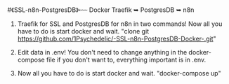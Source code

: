 #《SSL-n8n-PostgresDB》⬳ Docker
Traefik ➥ PostgresDB ➥ n8n

1. Traefik for SSL and PostgresDB for n8n in two commands! Now all you have to do is start docker and wait.
"clone git https://github.com/1Psychedelic/-SSL-n8n-PostgresDB-Docker-.git"

2. Edit data in .env! You don't need to change anything in the docker-compose file if you don't want to, everything important is in .env.

3. Now all you have to do is start docker and wait.
"docker-compose up"
